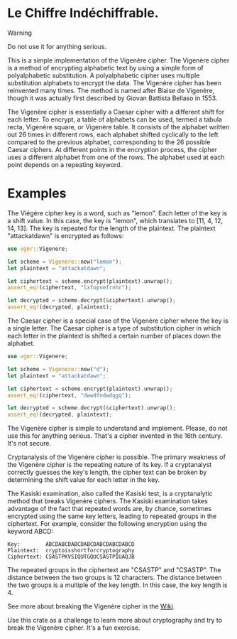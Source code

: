 # Le Chiffre Indéchiffrable.

> [!WARNING]
> Do not use it for anything serious. 

This is a simple implementation of the Vigenère cipher. The Vigenère cipher
is a method of encrypting alphabetic text by using a simple form of
polyalphabetic substitution. A polyalphabetic cipher uses multiple
substitution alphabets to encrypt the data. The Vigenère cipher has been
reinvented many times. The method is named after Blaise de Vigenère, though
it was actually first described by Giovan Battista Bellaso in 1553.

The Vigenère cipher is essentially a Caesar cipher with a different shift
for each letter. To encrypt, a table of alphabets can be used, termed a
tabula recta, Vigenère square, or Vigenère table. It consists of the
alphabet written out 26 times in different rows, each alphabet shifted
cyclically to the left compared to the previous alphabet, corresponding to
the 26 possible Caesar ciphers. At different points in the encryption
process, the cipher uses a different alphabet from one of the rows. The
alphabet used at each point depends on a repeating keyword.

# Examples

The Viégère cipher key is a word, such as "lemon". Each letter of the key
is a shift value. In this case, the key is "lemon", which translates to
[11, 4, 12, 14, 13]. The key is repeated for the length of the plaintext.
The plaintext "attackatdawn" is encrypted as follows:

```rust
use vgnr::Vigenere;

let scheme = Vigenere::new("lemon");
let plaintext = "attackatdawn";

let ciphertext = scheme.encrypt(plaintext).unwrap();
assert_eq!(ciphertext, "lxfopvefrnhr");

let decrypted = scheme.decrypt(&ciphertext).unwrap();
assert_eq!(decrypted, plaintext);

```

The Caesar cipher is a special case of the Vigenère cipher where the key is
a single letter. The Caesar cipher is a type of substitution cipher in which
each letter in the plaintext is shifted a certain number of places down the
alphabet.

```rust
use vgnr::Vigenere;

let scheme = Vigenere::new("d");
let plaintext = "attackatdawn";

let ciphertext = scheme.encrypt(plaintext).unwrap();
assert_eq!(ciphertext, "dwwdfndwdqgq");

let decrypted = scheme.decrypt(&ciphertext).unwrap();
assert_eq!(decrypted, plaintext);
```

The Vigenère cipher is simple to understand and implement. Please,
do not use this for anything serious. That's a cipher invented
in the 16th century. It's not secure.

Cryptanalysis of the Vigenère cipher is possible. The primary weakness of
the Vigenère cipher is the repeating nature of its key. If a cryptanalyst
correctly guesses the key's length, the cipher text can be broken by
determining the shift value for each letter in the key.


The Kasiski examination, also called the Kasiski test, is a cryptanalytic
method that breaks Vigenère ciphers. The Kasiski examination takes advantage
of the fact that repeated words are, by chance, sometimes encrypted using the 
same key letters, leading to repeated groups in the ciphertext. For example, 
consider the following encryption using the keyword ABCD:

```
Key:        ABCDABCDABCDABCDABCDABCDABCD
Plaintext:  cryptoisshortforcryptography
Ciphertext: CSASTPKVSIQUTGQUCSASTPIUAQJB
```

The repeated groups in the ciphertext are "CSASTP" and "CSASTP". The distance
between the two groups is 12 characters. The distance between the two groups
is a multiple of the key length. In this case, the key length is 4. 

See more about breaking the Vigenère cipher in the [Wiki](https://en.wikipedia.org/wiki/Vigen%C3%A8re_cipher).

Use this crate as a challenge to learn more about cryptography and
try to break the Vigenère cipher. It's a fun exercise.
